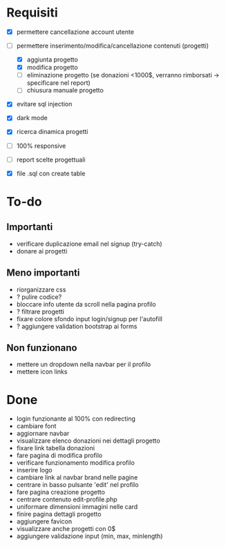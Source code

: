 # Requisiti
- [x] permettere cancellazione account utente
- [ ] permettere inserimento/modifica/cancellazione contenuti (progetti)
    - [x] aggiunta progetto
    - [x] modifica progetto
    - [ ] eliminazione progetto (se donazioni <1000$, verranno rimborsati -> specificare nel report)
    - [ ] chiusura manuale progetto
- [x] evitare sql injection
- [x] dark mode
- [x] ricerca dinamica progetti
- [ ] 100% responsive
- [ ] report scelte progettuali
- [x] file .sql con create table


# To-do
## Importanti
- verificare duplicazione email nel signup (try-catch)
- donare ai progetti

## Meno importanti
- riorganizzare css
- ? pulire codice?
- bloccare info utente da scroll nella pagina profilo
- ? filtrare progetti
- fixare colore sfondo input login/signup per l'autofill
- ? aggiungere validation bootstrap ai forms

## Non funzionano
- mettere un dropdown nella navbar per il profilo
- mettere icon links


# Done
- login funzionante al 100% con redirecting
- cambiare font
- aggiornare navbar
- visualizzare elenco donazioni nei dettagli progetto
- fixare link tabella donazioni
- fare pagina di modifica profilo
- verificare funzionamento modifica profilo
- inserire logo
- cambiare link al navbar brand nelle pagine
- centrare in basso pulsante 'edit' nel profilo
- fare pagina creazione progetto
- centrare contenuto edit-profile.php
- uniformare dimensioni immagini nelle card
- finire pagina dettagli progetto
- aggiungere favicon
- visualizzare anche progetti con 0$
- aggiungere validazione input (min, max, minlength)
